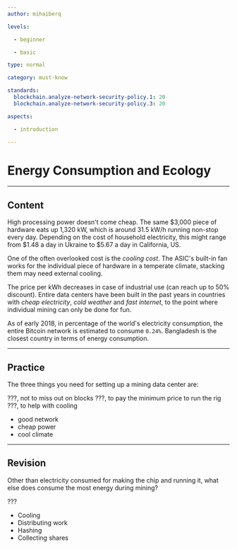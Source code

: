 ```yaml
---
author: mihaiberq

levels:

  - beginner

  - basic

type: normal

category: must-know

standards:
  blockchain.analyze-network-security-policy.1: 20
  blockchain.analyze-network-security-policy.3: 20

aspects:

  - introduction

---
```

# Energy Consumption and Ecology

---
## Content

High processing power doesn't come cheap. The same $3,000 piece of hardware eats up 1,320 kW, which is around 31.5 kW/h running non-stop every day. Depending on the cost of household electricity, this might range from $1.48 a day in Ukraine to $5.67 a day in California, US.
             	
One of the often overlooked cost is the *cooling cost*. The ASIC's built-in fan works for the individual piece of hardware in a temperate climate, stacking them may need external cooling.
             	
The price per kWh decreases in case of industrial use (can reach up to 50% discount). Entire data centers have been built in the past years in countries with *cheap electricity*, *cold weather* and *fast internet*, to the point where individual mining can only be done for fun.
             	
As of early 2018, in percentage of the world's electricity consumption, the entire Bitcoin network is estimated to consume `0.24%`. Bangladesh is the closest country in terms of energy consumption.

---
## Practice

The three things you need for setting up a mining data center are:
             	
???, not to miss out on blocks
???, to pay the minimum price to run the rig
???, to help with cooling
             	
* good network
* cheap power
* cool climate

---
## Revision

Other than electricity consumed for making the chip and running it, what else does consume the most energy during mining?
             	
???
             	
* Cooling
* Distributing work
* Hashing
* Collecting shares

